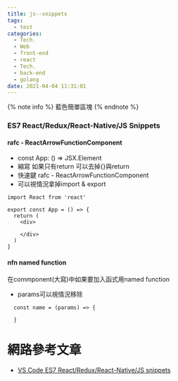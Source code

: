```yaml
---
title: js--snippets
tags:
  - test
categories:
  - Tech.
  - Web
  - front-end
  - react
  - Tech.
  - back-end
  - golang
date: 2021-04-04 11:31:01
---
```


{% note info %} 藍色簡單區塊 {% endnote %}


<!--more-->


### ES7 React/Redux/React-Native/JS Snippets



#### rafc - ReactArrowFunctionComponent
- const App: () => JSX.Element
- 縮寫 如果只有return 可以去掉{}與return
- 快速鍵 rafc - ReactArrowFunctionComponent
- 可以視情況拿掉import & export
```
import React from 'react'

export const App = () => {
  return (
    <div>
      
    </div>
  )
}
```

#### nfn named function
在commponent(大寫)中如果要加入函式用named function
- params可以視情況移除
```
  const name = (params) => {

  }
```




# 網路參考文章
- [VS Code ES7 React/Redux/React-Native/JS snippets](https://marketplace.visualstudio.com/items?itemName=dsznajder.es7-react-js-snippets)